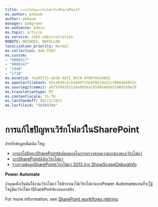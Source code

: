 ```yaml
---
title: การแก้ไขปัญหาเวิร์กโฟลว์ในSharePoint
ms.author: pebaum
author: pebaum
manager: pamgreen
ms.audience: Admin
ms.topic: article
ms.service: o365-administration
ROBOTS: NOINDEX, NOFOLLOW
localization_priority: Normal
ms.collection: Adm_O365
ms.custom:
- "9000317"
- "9000147"
- "1940"
- "1718"
ms.assetid: 7ae05f21-eb16-4d71-9e19-4f097eb100d2
ms.openlocfilehash: 93ce636c1cb4dd9f25b47861da22c30b6db6953c
ms.sourcegitcommit: ab75f66355116e995b3cb5505465b31989339e28
ms.translationtype: MT
ms.contentlocale: th-TH
ms.lasthandoff: 08/13/2021
ms.locfileid: "58304784"
---
```

# <a name="troubleshoot-workflows-in-sharepoint"></a>การแก้ไขปัญหาเวิร์กโฟลว์ในSharePoint

สำหรับข้อมูลเพิ่มเติม ให้ดู:

- [การแก้ไขปัญหาSharePointข้อผิดพลาดในการตรวจสอบความถูกต้องของเวิร์กโฟลว์](https://docs.microsoft.com/sharepoint/dev/general-development/troubleshooting-sharepoint-server-workflow-validation-errors-in-visio)
- [การSharePointดีบักเวิร์กโฟลว์](https://docs.microsoft.com/sharepoint/dev/general-development/debugging-sharepoint-server-workflows)
- [รวบรวมข้อมูลSharePointเวิร์กโฟลว์ 2013 ด้วย ShowScopeDebugInfo](https://docs.microsoft.com/sharepoint/troubleshoot/workflows/gather-workflow-data)

**Power Automate**

ถ้าคุณเพิ่งเริ่มต้นใช้งานเวิร์กโฟลว์ ให้พิจารณาใช้เวิร์กโฟลว์แบบPower Automateแทนที่จะ[ใช้](https://docs.microsoft.com/power-automate/modern-approvals)โซลูชันเวิร์กโฟลว์SharePointแบบคลาสสิก

For more information, see [SharePoint workflows retiring](https://docs.microsoft.com/alchemyinsights/sharepoint-workflows-retiring).
